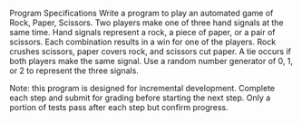 Program Specifications Write a program to play an automated game of Rock, Paper, Scissors. Two players make one of three hand signals at the same time. 
Hand signals represent a rock, a piece of paper, or a pair of scissors. Each combination results in a win for one of the players. Rock crushes scissors, paper covers rock, and scissors cut paper. 
A tie occurs if both players make the same signal. Use a random number generator of 0, 1, or 2 to represent the three signals.

Note: this program is designed for incremental development. Complete each step and submit for grading before starting the next step. Only a portion of tests pass after each step but confirm progress.
